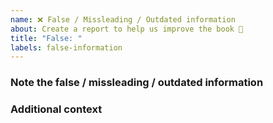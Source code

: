 ```yaml
---
name: ❌ False / Missleading / Outdated information
about: Create a report to help us improve the book 🤘
title: "False: "
labels: false-information
---
```


<!-- Before creating a false-info report, make sure to test the commands in your own environment to be certain it is wrong. -->

### Note the false / missleading / outdated information

<!-- A link to the false information. -->

### Additional context

<!-- Add any other context about the problem or helpful links here. -->